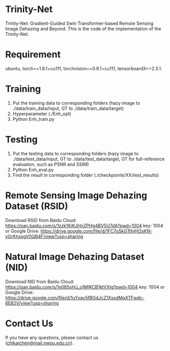 # Trinity-Net
Trinity-Net: Gradient-Guided Swin Transformer-based Remote Sensing Image Dehazing and Beyond.
This is the code of the implementation of the Trinity-Net.

# Requirement
ubuntu, torch==1.8.1+cu111, torchvision==0.9.1+cu111, tensorboardX==2.5.1.

# Training
1. Put the training data to corresponding folders (hazy image to ./data/train_data/input, GT to ./data/train_data/target)
2. Hyperparameter (./Enh_opt)
3. Python Enh_train.py

# Testing
1. Put the testing data to corresponding folders (hazy image to ./data/test_data/input, GT to ./data/test_data/target, GT for full-reference evaluation, such as PSNR and SSIM)
2. Python Enh_eval.py
3. Find the result in corresponding folder (./checkpoints/XX/test_results)

# Remote Sensing Image Dehazing Dataset (RSID)
Download RSID from Baidu Cloud: https://pan.baidu.com/s/1zzk1KiKJHnZPHg4BV5U7dA?pwd=1004 key: 1004 or Google Drive: https://drive.google.com/file/d/1FC7oSkGTthjHl2sKN-yGrKhssgV0QB4F/view?usp=sharing

# Natural Image Dehazing Dataset (NID)
Download NID from Baidu Cloud: https://pan.baidu.com/s/1x085oHJ_o1MlKCB1ktVXlg?pwd=1004 key: 1004 or Google Drive: https://drive.google.com/file/d/1uYyav5fBGdJcZ1XsxdMqXTFwdc-6E82V/view?usp=sharing

# Contact Us
If you have any questions, please contact us (chikaichen@mail.nwpu.edu.cn).
